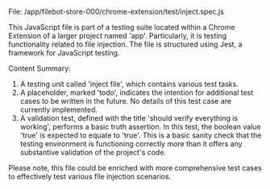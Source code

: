 File: /app/filebot-store-000/chrome-extension/test/inject.spec.js

This JavaScript file is part of a testing suite located within a Chrome Extension of a larger project named 'app'. Particularly, it is testing functionality related to file injection. The file is structured using Jest, a framework for JavaScript testing.

Content Summary:

1. A testing unit called 'inject file', which contains various test tasks.
2. A placeholder, marked 'todo', indicates the intention for additional test cases to be written in the future. No details of this test case are currently implemented.
3. A validation test, defined with the title 'should verify everything is working', performs a basic truth assertion. In this test, the boolean value 'true' is expected to equate to 'true'. This is a basic sanity check that the testing environment is functioning correctly more than it offers any substantive validation of the project's code.

Please note, this file could be enriched with more comprehensive test cases to effectively test various file injection scenarios.